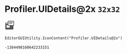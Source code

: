 # Profiler.UIDetails@2x `32x32`
<img src="/img/Profiler.UIDetails@2x.png" width=32 height=32>

``` CSharp
EditorGUIUtility.IconContent("Profiler.UIDetails@2x")
```
```
-1384498160642233151
```
